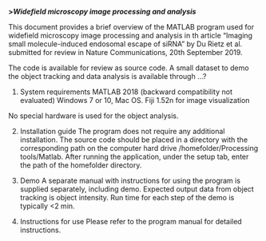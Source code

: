 <B>><I>Widefield microscopy image processing and analysis</B></I>

This document provides a brief overview of the MATLAB program used for widefield microscopy image processing and analysis in th article “Imaging small molecule-induced endosomal escape of siRNA” by Du Rietz et al. submitted for review in Nature Communications, 20th September 2019.

The code is available for review as source code. A small dataset to demo the object tracking and data analysis is available through …?

1. System requirements
MATLAB 2018 (backward compatibility not evaluated)
Windows 7 or 10, Mac OS.
Fiji 1.52n for image visualization

No special hardware is used for the object analysis.

2. Installation guide
The program does not require any additional installation. The source code should be placed in a directory with the corresponding path on the computer hard drive /homefolder/Processing tools/Matlab. After running the application, under the setup tab, enter the path of the homefolder directory.

3. Demo
A separate manual with instructions for using the program is supplied separately, including demo. Expected output data from object tracking is object intensity. Run time for each step of the demo is typically <2 min.

4. Instructions for use
Please refer to the program manual for detailed instructions.
